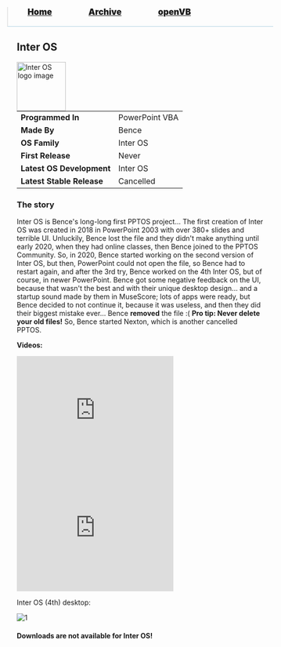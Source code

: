 <blockquote style="background: #0000;border-bottom: 1px solid #B2D2E1;height: 30px;margin: 0 -20px 20px;padding: 0px 20px 9px 40px;">
  <p style=""><a href="https://pptos-org.github.io/pptos/" style="font-size: 17px;font-weight: 900;font-style: normal;text-shadow: rgba(255,255,255,0.9) 0 1px 0;">Home</a>&nbsp;&nbsp;&nbsp;&nbsp;&nbsp;&nbsp;&nbsp;&nbsp;&nbsp;&nbsp;&nbsp;&nbsp;&nbsp;&nbsp;&nbsp;&nbsp;&nbsp;&nbsp;
    <a href="https://pptos-org.github.io/pptos/archive/" style="font-size: 17px;font-weight: 900;font-style: normal;text-shadow: rgba(255,255,255,0.9) 0 1px 0;">Archive</a>&nbsp;&nbsp;&nbsp;&nbsp;&nbsp;&nbsp;&nbsp;&nbsp;&nbsp;&nbsp;&nbsp;&nbsp;&nbsp;&nbsp;&nbsp;&nbsp;&nbsp;&nbsp;
    <a href="https://pptos-org.github.io/openvb/" style="font-size: 17px;font-weight: 900;font-style: normal;text-shadow: rgba(255,255,255,0.9) 0 1px 0;">openVB</a>
  </p>
</blockquote>

## Inter OS

<a>
  <img align="left" height="100" alt="Inter OS logo image" src="https://user-images.githubusercontent.com/58103738/223493302-e79b8070-1f9f-45b6-83e0-5f55421163b8.png" />
</a>

|                           |                               |
| ------------------------- | ----------------------------- |
| **Programmed In**         | PowerPoint VBA                |
| **Made By**         | Bence                |
| **OS Family**            |                               Inter OS|
| **First Release**         |                               Never|
| **Latest OS Development** |                               Inter OS|
| **Latest Stable Release** |                               Cancelled|

### The story

Inter OS is Bence's long-long first PPTOS project...
The first creation of Inter OS was created in 2018 in PowerPoint 2003 with over 380+ slides and terrible UI. Unluckily, Bence lost the file and they didn't make anything until early 2020, when they had online classes, then Bence joined to the PPTOS Community. So, in 2020, Bence started working on the second version of Inter OS, but then, PowerPoint could not open the file, so Bence had to restart again, and after the 3rd try, Bence worked on the 4th Inter OS, but of course, in newer PowerPoint. Bence got some negative feedback on the UI, because that wasn't the best and with their unique desktop design... and a startup sound made by them in MuseScore; lots of apps were ready, but Bence decided to not continue it, because it was useless, and then they did their biggest mistake ever... Bence **removed** the file :(
**Pro tip: Never delete your old files!**
So, Bence started Nexton, which is another cancelled PPTOS.

**Videos:**

<iframe src="https://archive.org/embed/pptoswiki-video/bence/Inter%20OS%20-%20Startup%20sound-nV_vqFphz6Y.mp4" webkitallowfullscreen="true" mozallowfullscreen="true" allowfullscreen="" width="320" height="240" frameborder="0"></iframe>
<iframe src="https://archive.org/embed/pptoswiki-video/bence/Inter%20OS%20Cancelled%20PPTOS%20Test-rZgAj4voiX0.mp4" webkitallowfullscreen="true" mozallowfullscreen="true" allowfullscreen="" width="320" height="240" frameborder="0"></iframe>


Inter OS (4th) desktop:

![1](https://media.discordapp.net/attachments/786975427814096966/879424193324806184/unknown.png?width=840&height=473)


#### Downloads are not available for Inter OS!


<body style="background-image: url(https://raw.githubusercontent.com/hexa-one/pptos-wiki/gh-pages/assets/background/background.png);background-repeat: no-repeat;background-attachment: fixed;background-size: cover;">
